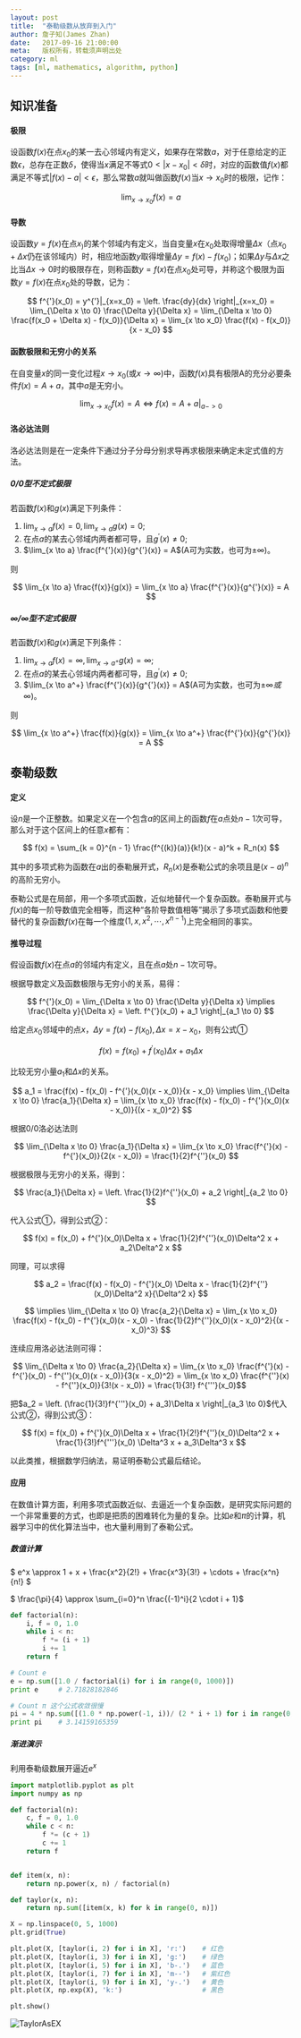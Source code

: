 ```yaml
---
layout: post
title:  "泰勒级数从放弃到入门"
author: 詹子知(James Zhan)
date:   2017-09-16 21:00:00
meta:   版权所有，转载须声明出处
category: ml
tags: [ml, mathematics, algorithm, python]
---
```



## 知识准备

#### 极限

<span>设函数$f(x)$在点$x_0$的某一去心邻域内有定义，如果存在常数$a$，对于任意给定的正数$\epsilon$，总存在正数$\delta$，使得当$x$满足不等式$0 < |x - x_0| < \delta$时，对应的函数值$f(x)$都满足不等式$|f(x) - a| < \epsilon$，那么常数$a$就叫做函数$f(x)$当$x \to x_0$时的极限，记作：</span>

$$ \lim_{x \to x_0} f(x) = a $$

#### 导数
设函数$y = f(x)$在点$x_)$的某个邻域内有定义，当自变量$x$在$x_0$处取得增量$\Delta x$（点$x_0 + \Delta x$仍在该邻域内）时，相应地函数$y$取得增量$\Delta y = f(x) - f(x_0)$；如果$\Delta y$与$\Delta x$之比当$\Delta x \to 0$时的极限存在，则称函数$y = f(x)$在点$x_0$处可导，并称这个极限为函数$y = f(x)$在点$x_0$处的导数，记为：

$$ f^{'}(x_0) = y^{'}|_{x=x_0} = \left. \frac{dy}{dx} \right|_{x=x_0} = \lim_{\Delta x \to 0} \frac{\Delta y}{\Delta x} = \lim_{\Delta x \to 0} \frac{f(x_0 + \Delta x) - f(x_0)}{\Delta x} = \lim_{x \to x_0} \frac{f(x) - f(x_0)}{x - x_0} $$

#### 函数极限和无穷小的关系
在自变量$x$的同一变化过程$x \to x_0$(或$x \to \infty$)中，函数$f(x)$具有极限A的充分必要条件$f(x) = A + a$，其中$a$是无穷小。

$$ \lim_{x \to x_0} f(x) = A \iff f(x) = A + a|_{a -> 0} $$

#### 洛必达法则

洛必达法则是在一定条件下通过分子分母分别求导再求极限来确定未定式值的方法。

##### $0/0$型不定式极限

若函数$f(x)$和$g(x)$满足下列条件：

1. $\lim_{x \to a} f(x) = 0, \lim_{x \to a} g(x) = 0$;
2. 在点$a$的某去心邻域内两者都可导，且$g^{'}(x) \not= 0$;
3. $\lim_{x \to a} \frac{f^{'}(x)}{g^{'}(x)} = A$(A可为实数，也可为$\pm \infty$)。

则

$$ \lim_{x \to a} \frac{f(x)}{g(x)} = \lim_{x \to a} \frac{f^{'}(x)}{g^{'}(x)} = A $$

##### $\infty/\infty$型不定式极限

若函数$f(x)$和$g(x)$满足下列条件：

1. $\lim_{x \to a} f(x) = \infty, \lim_{x \to a^+} g(x) = \infty$;
2. 在点$a$的某去心邻域内两者都可导，且$g^{'}(x) \not= 0$;
3. $\lim_{x \to a^+} \frac{f^{'}(x)}{g^{'}(x)} = A$(A可为实数，也可为$\pm \infty 或 \infty$)。

则

$$ \lim_{x \to a^+} \frac{f(x)}{g(x)} = \lim_{x \to a^+} \frac{f^{'}(x)}{g^{'}(x)} = A $$


## 泰勒级数

#### 定义 

设$n$是一个正整数。如果定义在一个包含$a$的区间上的函数$f$在$a$点处$n - 1$次可导，那么对于这个区间上的任意$x$都有：

$$ f(x) = \sum_{k = 0}^{n - 1} \frac{f^{(k)}(a)}{k!}(x - a)^k + R_n(x) $$

其中的多项式称为函数在$a$出的泰勒展开式，$R_n(x)$是泰勒公式的余项且是$(x - a)^n$的高阶无穷小。

泰勒公式是在局部，用一个多项式函数，近似地替代一个复杂函数。泰勒展开式与$f(x)$的每一阶导数值完全相等，而这种“各阶导数值相等”揭示了多项式函数和他要替代的复杂函数$f(x)$在每一个维度$(1,x,x^2,\cdots,x^{n-1})$上完全相同的事实。

#### 推导过程

假设函数$f(x)$在点$a$的邻域内有定义，且在点$a$处$n - 1$次可导。

根据导数定义及函数极限与无穷小的关系，易得：

$$ f^{'}(x_0) = \lim_{\Delta x \to 0} \frac{\Delta y}{\Delta x} \implies \frac{\Delta y}{\Delta x} = \left. f^{'}(x_0) + a_1 \right|_{a_1 \to 0} $$ 

给定点$x_0$邻域中的点$x$，$\Delta y = f(x) - f(x_0), \Delta x = x - x_0$，则有公式①

$$ f(x) = f(x_0) + f^{'}(x_0)\Delta x + a_1 \Delta x $$ 

比较无穷小量$a_1$和$\Delta x$的关系。

$$ a_1 = \frac{f(x) - f(x_0) - f^{'}(x_0)(x - x_0)}{x - x_0} \implies \lim_{\Delta x \to 0} \frac{a_1}{\Delta x} = \lim_{x \to x_0} \frac{f(x) - f(x_0) - f^{'}(x_0)(x - x_0)}{(x - x_0)^2} $$

根据$0/0$洛必达法则

$$ \lim_{\Delta x \to 0} \frac{a_1}{\Delta x} = \lim_{x \to x_0} \frac{f^{'}(x) - f^{'}(x_0)}{2(x - x_0)} = \frac{1}{2}f^{''}(x_0) $$

根据极限与无穷小的关系，得到：

$$ \frac{a_1}{\Delta x} = \left. \frac{1}{2}f^{''}(x_0) + a_2 \right|_{a_2 \to 0} $$

代入公式①，得到公式②：

$$ f(x) = f(x_0) + f^{'}(x_0)\Delta x + \frac{1}{2}f^{''}(x_0)\Delta^2 x + a_2\Delta^2 x $$ 

同理，可以求得

$$ a_2 = \frac{f(x) - f(x_0) - f^{'}(x_0) \Delta x - \frac{1}{2}f^{''}(x_0)\Delta^2 x}{\Delta^2 x} $$

$$ \implies \lim_{\Delta x \to 0} \frac{a_2}{\Delta x} = \lim_{x \to x_0} \frac{f(x) - f(x_0) - f^{'}(x_0)(x - x_0) - \frac{1}{2}f^{''}(x_0)(x - x_0)^2}{(x - x_0)^3} $$

连续应用洛必达法则可得：

$$ \lim_{\Delta x \to 0} \frac{a_2}{\Delta x} = \lim_{x \to x_0} \frac{f^{'}(x) - f^{'}(x_0) - f^{''}(x_0)(x - x_0)}{3(x - x_0)^2} = \lim_{x \to x_0} \frac{f^{''}(x) - f^{''}(x_0)}{3!(x - x_0)} = \frac{1}{3!} f^{'''}(x_0)$$

<span>把$a_2 = \left. (\frac{1}{3!}f^{'''}(x_0) + a_3)\Delta x \right|_{a_3 \to 0}$代入公式②，得到公式③：</span>

$$ f(x) = f(x_0) + f^{'}(x_0)\Delta x + \frac{1}{2!}f^{''}(x_0)\Delta^2 x + \frac{1}{3!}f^{'''}(x_0) \Delta^3 x + a_3\Delta^3 x $$ 

以此类推，根据数学归纳法，易证明泰勒公式最后结论。



#### 应用

在数值计算方面，利用多项式函数近似、去逼近一个复杂函数，是研究实际问题的一个非常重要的方式，也即是把质的困难转化为量的复杂。比如$e$和$\pi$的计算，机器学习中的优化算法当中，也大量利用到了泰勒公式。

##### 数值计算

$ e^x \approx 1 + x + \frac{x^2}{2!} + \frac{x^3}{3!} +  \cdots + \frac{x^n}{n!} $

$ \frac{\pi}{4} \approx \sum_{i=0}^n \frac{(-1)^i}{2 \cdot i + 1}$

```python
def factorial(n):
    i, f = 0, 1.0
    while i < n:
        f *= (i + 1)
        i += 1
    return f

# Count e
e = np.sum([1.0 / factorial(i) for i in range(0, 1000)])
print e     # 2.71828182846

# Count π 这个公式收敛很慢
pi = 4 * np.sum([(1.0 * np.power(-1, i))/ (2 * i + 1) for i in range(0, 1000000)])
print pi    # 3.14159165359
```

##### 渐进演示

利用泰勒级数展开逼近$e^x$

```python
import matplotlib.pyplot as plt
import numpy as np

def factorial(n):
    c, f = 0, 1.0
    while c < n:
        f *= (c + 1)
        c += 1
    return f


def item(x, n):
    return np.power(x, n) / factorial(n)

def taylor(x, n):
    return np.sum([item(x, k) for k in range(0, n)])

X = np.linspace(0, 5, 1000)
plt.grid(True)

plt.plot(X, [taylor(i, 2) for i in X], 'r:')    # 红色
plt.plot(X, [taylor(i, 3) for i in X], 'g:')    # 绿色
plt.plot(X, [taylor(i, 5) for i in X], 'b-.')   # 蓝色
plt.plot(X, [taylor(i, 7) for i in X], 'm--')   # 紫红色
plt.plot(X, [taylor(i, 9) for i in X], 'y-.')   # 黄色
plt.plot(X, np.exp(X), 'k:')                    # 黑色

plt.show()
```

![TaylorAsEX](/assets/images/taylor_as_e.png)


